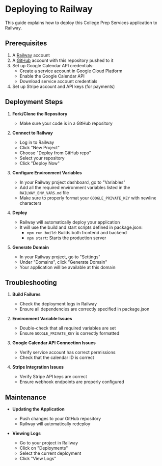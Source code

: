 # Deploying to Railway

This guide explains how to deploy this College Prep Services application to Railway.

## Prerequisites

1. A [Railway](https://railway.app/) account
2. A [GitHub](https://github.com/) account with this repository pushed to it
3. Set up Google Calendar API credentials:
   - Create a service account in Google Cloud Platform
   - Enable the Google Calendar API
   - Download service account credentials
4. Set up Stripe account and API keys (for payments)

## Deployment Steps

1. **Fork/Clone the Repository**
   - Make sure your code is in a GitHub repository

2. **Connect to Railway**
   - Log in to Railway
   - Click "New Project"
   - Choose "Deploy from GitHub repo"
   - Select your repository
   - Click "Deploy Now"

3. **Configure Environment Variables**
   - In your Railway project dashboard, go to "Variables"
   - Add all the required environment variables listed in the `RAILWAY_ENV_VARS.md` file
   - Make sure to properly format your `GOOGLE_PRIVATE_KEY` with newline characters

4. **Deploy**
   - Railway will automatically deploy your application
   - It will use the build and start scripts defined in package.json:
     - `npm run build`: Builds both frontend and backend
     - `npm start`: Starts the production server

5. **Generate Domain**
   - In your Railway project, go to "Settings"
   - Under "Domains", click "Generate Domain"
   - Your application will be available at this domain

## Troubleshooting

1. **Build Failures**
   - Check the deployment logs in Railway
   - Ensure all dependencies are correctly specified in package.json

2. **Environment Variable Issues**
   - Double-check that all required variables are set
   - Ensure `GOOGLE_PRIVATE_KEY` is correctly formatted

3. **Google Calendar API Connection Issues**
   - Verify service account has correct permissions
   - Check that the calendar ID is correct

4. **Stripe Integration Issues**
   - Verify Stripe API keys are correct
   - Ensure webhook endpoints are properly configured

## Maintenance

- **Updating the Application**
  - Push changes to your GitHub repository
  - Railway will automatically redeploy

- **Viewing Logs**
  - Go to your project in Railway
  - Click on "Deployments"
  - Select the current deployment
  - Click "View Logs" 